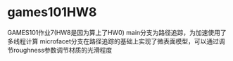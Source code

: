 # games101HW8
GAMES101作业7(HW8是因为算上了HW0)
main分支为路径追踪，为加速使用了多线程计算
microfacet分支在路径追踪的基础上实现了微表面模型，可以通过调节roughness参数调节材质的光滑程度
